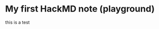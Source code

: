 # My first HackMD note (playground)

this is a test

<!--stackedit_data:
eyJkaXNjdXNzaW9ucyI6eyJDdVNFUFI0Y0x3aHpsR1ppIjp7In
N0YXJ0Ijo0NywiZW5kIjo1MSwidGV4dCI6InRlc3QifX0sImNv
bW1lbnRzIjp7IlFpQ3p6SnJIbmo4cEN2VTEiOnsiZGlzY3Vzc2
lvbklkIjoiQ3VTRVBSNGNMd2h6bEdaaSIsInN1YiI6ImdvOjEx
MjE3NjY5NTE2NzAzMDgzODQ5NSIsInRleHQiOiJ0ZXN0aW5nLi
4iLCJjcmVhdGVkIjoxNTc2NzcxMTcyMjc0fX0sImhpc3Rvcnki
OlsyMTQ4MDA3MDYsLTE2OTU3NzY0MjIsLTE4NzM0NDUyODBdfQ
==
-->